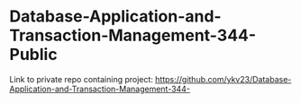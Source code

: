 # Database-Application-and-Transaction-Management-344-Public
Link to private repo containing project: https://github.com/ykv23/Database-Application-and-Transaction-Management-344-
